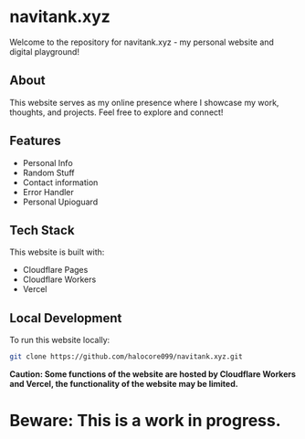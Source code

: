 # navitank.xyz

Welcome to the repository for navitank.xyz - my personal website and digital playground!

## About

This website serves as my online presence where I showcase my work, thoughts, and projects. Feel free to explore and connect!

## Features

- Personal Info
- Random Stuff
- Contact information
- Error Handler
- Personal Upioguard

## Tech Stack

This website is built with:
- Cloudflare Pages
- Cloudflare Workers
- Vercel

## Local Development

To run this website locally:

```bash
git clone https://github.com/halocore099/navitank.xyz.git
```
**Caution: Some functions of the website are hosted by Cloudflare Workers and Vercel, the functionality of the website may be limited.**

# Beware: This is a work in progress.